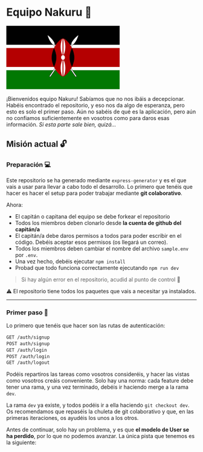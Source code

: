 # Equipo Nakuru 🦏

![](/public/images/kenia.png)

¡Bienvenidos equipo Nakuru! Sabíamos que no nos ibáis a decepcionar. Habéis encontrado el repositorio, y eso nos da algo de esperanza, pero esto es solo el primer paso. Aún no sabéis de qué es la aplicación, pero aún no confiamos suficientemente en vosotros como para daros esas información. *Si esta parte sale bien, quizá...*

## Misión actual 🔓

### Preparación 💻

Este repositorio se ha generado mediante `express-generator` y es el que vais a usar para llevar a cabo todo el desarrollo. Lo primero que tenéis que hacer es hacer el setup para poder trabajar mediante **git colaborativo**. 

Ahora:

- El capitán o capitana del equipo se debe forkear el repositorio
- Todos los miembros deben clonarlo desde **la cuenta de github del capitán/a**
- El capitán/a debe daros permisos a todos para poder escribir en el código. Debéis aceptar esos permisos (os llegará un correo).
- Todos los miembros deben cambiar el nombre del archivo `sample.env` por `.env`.
- Una vez hecho, debéis ejecutar `npm install`
- Probad que todo funciona correctamente ejecutando `npm run dev`

> Si hay algún error en el repositorio, acudid al punto de control 📍

⚠️ El repositorio tiene todos los paquetes que vais a necesitar ya instalados.

---

### Primer paso 🔐

Lo primero que tenéis que hacer son las rutas de autenticación:

```bash
GET /auth/signup
POST auth/signup
GET /auth/login
POST /auth/login
GET /auth/logout
```

Podéis repartiros las tareas como vosotros consideréis, y hacer las vistas como vosotros creáis conveniente. Solo hay una norma: cada feature debe tener una rama, y una vez terminado, debéis ir haciendo merge a la rama `dev`. 

La rama `dev` ya existe, y todos podéis ir a ella haciendo `git checkout dev`. Os recomendamos que repaséis la chuleta de git colaborativo y que, en las primeras iteraciones, os ayudéis los unos a los otros.

Antes de continuar, solo hay un problema, y es que **el modelo de User se ha perdido**, por lo que no podemos avanzar. La única pista que tenemos es la siguiente:

